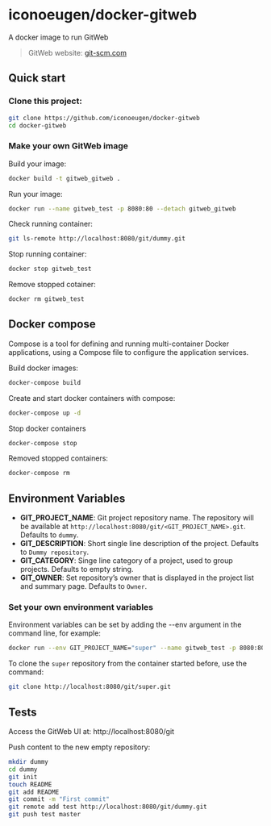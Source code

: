 # iconoeugen/docker-gitweb

A docker image to run GitWeb

> GitWeb website: [git-scm.com](https://git-scm.com/docs/gitweb)

## Quick start

### Clone this project:

``` bash
git clone https://github.com/iconoeugen/docker-gitweb
cd docker-gitweb
```

### Make your own GitWeb image

Build your image:

``` bash
docker build -t gitweb_gitweb .
```

Run your image:

``` bash
docker run --name gitweb_test -p 8080:80 --detach gitweb_gitweb
```

Check running container:

``` bash
git ls-remote http://localhost:8080/git/dummy.git
```

Stop running container:

``` bash
docker stop gitweb_test
```

Remove stopped cotainer:

``` bash
docker rm gitweb_test
```

## Docker compose

Compose is a tool for defining and running multi-container Docker applications, using a Compose file  to configure
the application services.

Build docker images:

``` bash
docker-compose build
```

Create and start docker containers with compose:

``` bash
docker-compose up -d
```

Stop docker containers

``` bash
docker-compose stop
```

Removed stopped containers:

``` bash
docker-compose rm
```

## Environment Variables

- **GIT_PROJECT_NAME**: Git project repository name. The repository will be available at
`http://localhost:8080/git/<GIT_PROJECT_NAME>.git`. Defaults to `dummy`.
- **GIT_DESCRIPTION**: Short single line description of the project. Defaults to `Dummy repository`.
- **GIT_CATEGORY**: Singe line category of a project, used to group projects. Defaults to empty string.
- **GIT_OWNER**: Set repository’s owner that is displayed in the project list and summary page. Defaults to `Owner`.

### Set your own environment variables

Environment variables can be set by adding the --env argument in the command line, for example:

``` bash
docker run --env GIT_PROJECT_NAME="super" --name gitweb_test -p 8080:80 --detach gitweb_gitweb
```

To clone the `super` repository from the container started before, use the command:

``` bash
git clone http://localhost:8080/git/super.git
```

## Tests

Access the GitWeb UI at: http://localhost:8080/git

Push content to the new empty repository:

``` bash
mkdir dummy
cd dummy
git init
touch README
git add README
git commit -m "First commit"
git remote add test http://localhost:8080/git/dummy.git
git push test master
```

